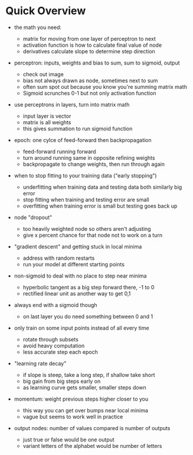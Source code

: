 # Quick Overview

- the math you need:
    - matrix for moving from one layer of perceptron to next
    - activation function is how to calculate final value of node
    - derivatives calculate slope to determine step direction

- perceptron: inputs, weights and bias to sum, sum to sigmoid, output
    - check out image
    - bias not always drawn as node, sometimes next to sum
    - often sum spot out because you know you're summing matrix math
    - Sigmoid scrunches 0-1 but not only activation function
- use perceptrons in layers, turn into matrix math
    - input layer is vector
    - matrix is all weights
    - this gives summation to run sigmoid function

- epoch: one cylce of feed-forward then backpropagation
    - feed-forward running forward
    - turn around running same in opposite refining weights
    - backpropagate to change weights, then run through again

- when to stop fitting to your training data ("early stopping")
    - underfitting when training data and testing data both similarly big error
    - stop fitting when training and testing error are small
    - overfitting when training error is small but testing goes back up

- node "dropout"
    - too heavily weighted node so others aren't adjusting
    - give x percent chance for that node not to work on a turn

- "gradient descent" and getting stuck in local minima
    - address with random restarts
    - run your model at different starting points

- non-sigmoid to deal with no place to step near minima
    - hyperbolic tangent as a big step forward there, -1 to 0
    - rectified linear unit as another way to get 0,1
- always end with a sigmoid though
    - on last layer you do need something between 0 and 1

- only train on some input points instead of all every time
    - rotate through subsets
    - avoid heavy computation
    - less accurate step each epoch

- "learning rate decay"
    - if slope is steep, take a long step, if shallow take short
    - big gain from big steps early on
    - as learning curve gets smaller, smaller steps down

- momentum: weight previous steps higher closer to you
    - this way you can get over bumps near local minima
    - vague but seems to work well in practice

- output nodes: number of values compared is number of outputs
    - just true or false would be one output
    - variant letters of the alphabet would be number of letters
